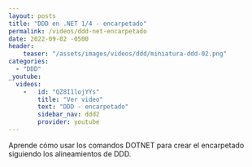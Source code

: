 ```yaml
---
layout: posts
title: "DDD en .NET 1/4 - encarpetado"
permalink: /videos/ddd-net-encarpetado
date: 2022-09-02 -0500
header:
    teaser: "/assets/images/videos/ddd/miniatura-ddd-02.png"
categories:
  - "DDD"
_youtube: 
  videos:
    -   id: "QZ8I1lojYYs"
        title: "Ver video"
        text: "DDD - encarpetado" 
        sidebar_nav: ddd2
        provider: youtube
---
```


Aprende cómo usar los comandos DOTNET para crear el encarpetado siguiendo los alineamientos de DDD.




